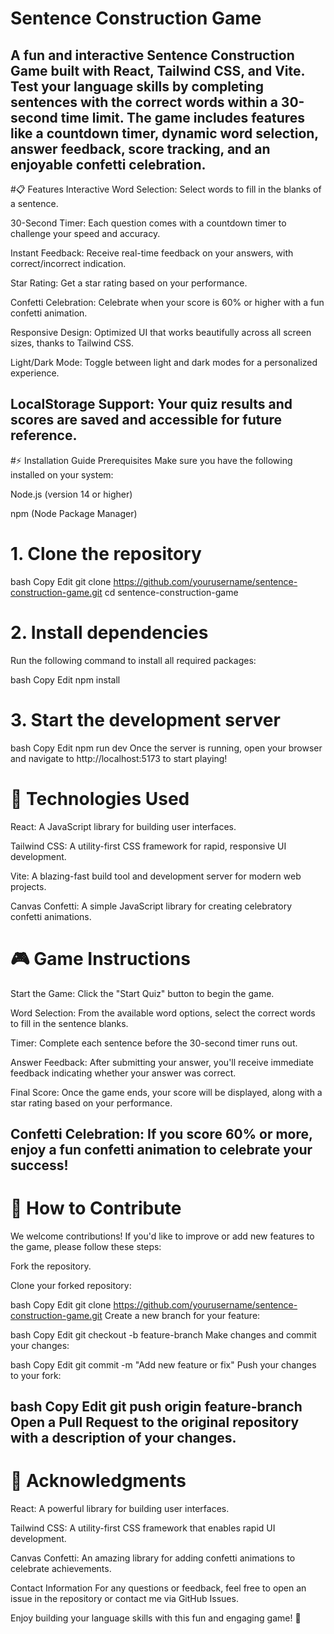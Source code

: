 # Sentence Construction Game

A fun and interactive Sentence Construction Game built with React, Tailwind CSS, and Vite. Test your language skills by completing sentences with the correct words within a 30-second time limit. The game includes features like a countdown timer, dynamic word selection, answer feedback, score tracking, and an enjoyable confetti celebration.
---
#📋 Features
Interactive Word Selection: Select words to fill in the blanks of a sentence.

30-Second Timer: Each question comes with a countdown timer to challenge your speed and accuracy.

Instant Feedback: Receive real-time feedback on your answers, with correct/incorrect indication.

Star Rating: Get a star rating based on your performance.

Confetti Celebration: Celebrate when your score is 60% or higher with a fun confetti animation.

Responsive Design: Optimized UI that works beautifully across all screen sizes, thanks to Tailwind CSS.

Light/Dark Mode: Toggle between light and dark modes for a personalized experience.

LocalStorage Support: Your quiz results and scores are saved and accessible for future reference.
---
#⚡️ Installation Guide
Prerequisites
Make sure you have the following installed on your system:

Node.js (version 14 or higher)

npm (Node Package Manager)

# 1. Clone the repository
bash
Copy
Edit
git clone https://github.com/yourusername/sentence-construction-game.git
cd sentence-construction-game
# 2. Install dependencies
Run the following command to install all required packages:

bash
Copy
Edit
npm install
# 3. Start the development server
bash
Copy
Edit
npm run dev
Once the server is running, open your browser and navigate to http://localhost:5173 to start playing!
# 🔧 Technologies Used
React: A JavaScript library for building user interfaces.

Tailwind CSS: A utility-first CSS framework for rapid, responsive UI development.

Vite: A blazing-fast build tool and development server for modern web projects.

Canvas Confetti: A simple JavaScript library for creating celebratory confetti animations.

# 🎮 Game Instructions
Start the Game: Click the "Start Quiz" button to begin the game.

Word Selection: From the available word options, select the correct words to fill in the sentence blanks.

Timer: Complete each sentence before the 30-second timer runs out.

Answer Feedback: After submitting your answer, you'll receive immediate feedback indicating whether your answer was correct.

Final Score: Once the game ends, your score will be displayed, along with a star rating based on your performance.

Confetti Celebration: If you score 60% or more, enjoy a fun confetti animation to celebrate your success!
---
# 📝 How to Contribute
We welcome contributions! If you'd like to improve or add new features to the game, please follow these steps:

Fork the repository.

Clone your forked repository:

bash
Copy
Edit
git clone https://github.com/yourusername/sentence-construction-game.git
Create a new branch for your feature:

bash
Copy
Edit
git checkout -b feature-branch
Make changes and commit your changes:

bash
Copy
Edit
git commit -m "Add new feature or fix"
Push your changes to your fork:

bash
Copy
Edit
git push origin feature-branch
Open a Pull Request to the original repository with a description of your changes.
---
# 🌟 Acknowledgments
React: A powerful library for building user interfaces.

Tailwind CSS: A utility-first CSS framework that enables rapid UI development.

Canvas Confetti: An amazing library for adding confetti animations to celebrate achievements.

Contact Information
For any questions or feedback, feel free to open an issue in the repository or contact me via GitHub Issues.

Enjoy building your language skills with this fun and engaging game! 🎉
